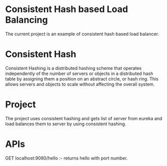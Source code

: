 # Consistent Hash based Load Balancing

The current project is an example of consistent hash based load balancer.

# Consistent Hash

Consistent Hashing is a distributed hashing scheme that operates independently of the number of servers or objects in a distributed hash table by assigning them a position on an abstract circle, or hash ring. This allows servers and objects to scale without affecting the overall system.

# Project

The project uses consistent hashing and gets list of server from eureka and load balances them to server by using consistent hashing.

# APIs

GET localhost:9080/hello :- returns hello with port number.
